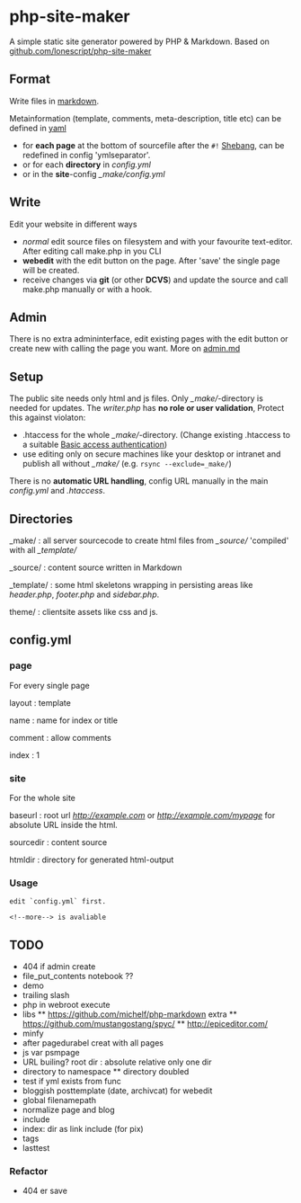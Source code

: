 php-site-maker
=====

A simple static site generator powered by PHP & Markdown. Based on [github.com/lonescript/php-site-maker](http://github.com/lonescript/php-site-maker)

## Format

Write files in [markdown](http://michelf.com/projects/php-markdown/).

Metainformation (template, comments, meta-description, title etc) can be defined in [yaml](http://www.yaml.org/spec/1.2/spec.html)
* for __each page__ at the bottom of sourcefile after the `#!` [Shebang](https://en.wikipedia.org/wiki/Shebang_%28Unix%29), can be redefined in config 'ymlseparator'.
* or for each __directory__ in *config.yml* 
* or in the __site__-config *_make/config.yml* 

## Write

Edit your website in different ways

* *normal* edit source files on filesystem and with your favourite text-editor. After editing call make.php in you CLI
* __webedit__ with the edit button on the page. After 'save' the single page will be created.
* receive changes via __git__ (or other __DCVS__) and update the source and call make.php manually or with a hook.

## Admin

There is no extra admininterface, edit existing pages with the edit button or create new with calling the page you want. More on [admin.md](blob/master/_source/admin.md)




## Setup

The public site needs only html and js files. Only *_make/*-directory is needed for updates. The *writer.php* has **no role or user validation**, Protect this against violaton:

* .htaccess for the whole *_make/*-directory. (Change existing .htaccess to a suitable [Basic access authentication](http://en.wikipedia.org/wiki/Basic_access_authentication))
* use editing only on secure machines like your desktop or intranet and publish all without *_make/* (e.g. `rsync --exclude=_make/`)


There is no __automatic URL handling__, config URL manually in the main *config.yml* and *.htaccess*.

## Directories

_make/
: all server sourcecode to create html files from *_source/* 'compiled' with all *_template/*

_source/
: content source written in Markdown

_template/
: some html skeletons wrapping in persisting areas like *header.php*, *footer.php* and *sidebar.php*. 

theme/
: clientsite assets like css and js.

## config.yml

### page

For every single page

layout
: template

name
: name for index or title

comment
: allow comments

index
: 1


### site

For the whole site

baseurl
: root url *http://example.com* or *http://example.com/mypage* for absolute URL inside the html.

sourcedir
: content source

htmldir
: directory for generated html-output


### Usage

```
edit `config.yml` first.

<!--more--> is avaliable
```
## TODO

* 404 if admin create
* file_put_contents notebook ??
* demo
* trailing slash
* php in webroot execute 
* libs
** https://github.com/michelf/php-markdown extra
** https://github.com/mustangostang/spyc/
** http://epiceditor.com/
* minfy
* after pagedurabel creat with all pages
* js var psmpage
* URL builing? root dir : absolute relative only one dir
* directory to namespace
** directory doubled
* test if yml exists from func
* bloggish posttemplate (date, archivcat) for webedit
* global filenamepath
* normalize page and blog
* include
* index: dir as link include (for pix)
* tags
* lasttest


### Refactor
* 404 er save
